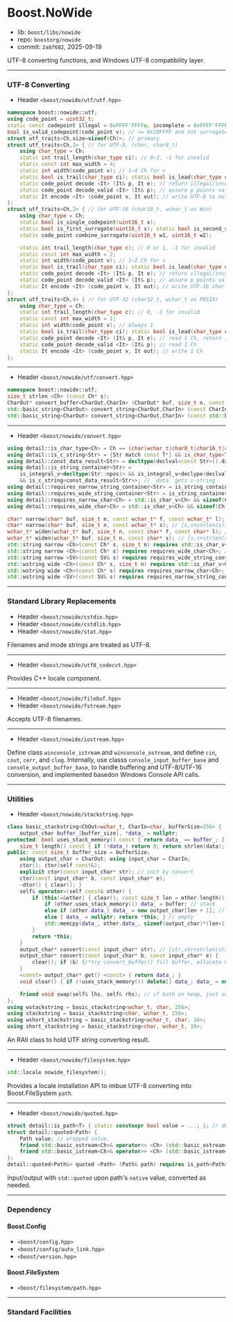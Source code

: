 # Boost.NoWide

* lib: `boost/libs/nowide`
* repo: `boostorg/nowide`
* commit: `2a8f682`, 2025-09-19

UTF-8 converting functions, and Windows UTF-8 compatibility layer.

------
### UTF-8 Converting

* Header `<boost/nowide/utf/utf.hpp>`

```c++
namespace boost::nowide::utf;
using code_point = uint32_t;
static const codepoint illegal = 0xFFFF'FFFFu, incomplete = 0xFFFF'FFFEu;
bool is_valid_codepoint(code_point v); // <= 0x10FFFF and not surrogates
struct utf_traits<Ch,size=sizeof(Ch)>; // primary
struct utf_traits<Ch,1> { // for UTF-8, (char, char8_t)
    using char_type = Ch;
    static int trail_length(char_type ci); // 0~3, -1 for invalid
    static const int max_width = 4;
    static int width(code_point v); // 1~4 Ch for v
    static bool is_trail(char_type ci); static bool is_lead(char_type ci);
    static code_point decode <It> (It& p, It e); // return illegal/incomplete for error cases
    static code_point decode_valid <It> (It& p); // assure p points valid utf-8 seq
    static It encode <It> (code_point v, It out); // write UTF-8 to out
};
struct utf_traits<Ch,2> { // for UTF-16 (char16_t, wchar_t on Win)
    using char_type = Ch;
    static bool is_single_codepoint(uint16_t x);
    static bool is_first_surrogate(uint16_t x); static bool is_second_surrogate(uint16_t x);
    static code_point combine_surrogate(uint16_t w1, uint16_t w2);

    static int trail_length(char_type c); // 0 or 1, -1 for invalid
    static const int max_width = 2;
    static int width(code_point v); // 1~2 Ch for v
    static bool is_trail(char_type ci); static bool is_lead(char_type ci);
    static code_point decode <It> (It& p, It e); // return illegal/incomplete for error cases
    static code_point decode_valid <It> (It& p); // assure p points valid utf-16 char or sur-pair
    static It encode <It> (code_point v, It out); // write UTF-16 char or sur-pair to out
};
struct utf_traits<Ch,4> { // for UTF-32 (char32_t, wchar_t on POSIX)
    using char_type = Ch;
    static int trail_length(char_type c); // 0, -1 for invalid
    static const int max_width = 1;
    static int width(code_point v); // always 1
    static bool is_trail(char_type ci); static bool is_lead(char_type ci); // always false, true
    static code_point decode <It> (It& p, It e); // read 1 Ch, return illegal/incomplete for error cases
    static code_point decode_valid <It> (It& p); // read 1 Ch
    static It encode <It> (code_point v, It out); // write 1 Ch
};
```

-----
* Header `<boost/nowide/utf/convert.hpp>`

```c++
namespace boost::nowide::utf;
size_t strlen <Ch> (const Ch* s);
CharOut* convert_buffer<CharOut,CharIn> (CharOut* buf, size_t n, const CharIn* f, const CharIn* l);
std::basic_string<CharOut> convert_string<CharOut,CharIn> (const CharIn* f, const CharIn* l);
std::basic_string<CharOut> convert_string<CharOut,CharIn> (const std::basic_string<CharIn>& s);
```

-----
* Header `<boost/nowide/convert.hpp>`

```c++
using detail::is_char_type<Ch> = Ch == {char|wchar_t|char8_t|char16_t|char32_t};
using detail::is_c_string<Str> = {Str match const T*} && is_char_type<T>;
using detail::const_data_result<Str> = decltype(declval<const Str>().data());
using detail::is_string_container<Str> =
    is_integral_v<decltype(Str::npos)> && is_integral_v<declype(declval<Str>().size())> // `npos` and `size()`
    && is_c_string<const_data_result<Str>>; // `data` gets c-string
using detail::requires_narrow_string_container<Str> = is_string_container<Str> && sizeof(const_data_result<Str>) == 1;
using detail::requires_wide_string_container<Str> = is_string_container<Str>  && sizeof(const_data_result<Str>) > 1;
using detail::requires_narrow_char<Ch> = std::is_char_v<Ch> && sizeof(Ch) == 1;
using detail::requires_wide_char<Ch> = std::is_char_v<Ch> && sizeof(Ch) > 1;

char* narrow(char* buf, size_t n, const wchar_t* f, const wchar_t* l); // convert_buffer
char* narrow(char* buf, size_t n, const wchar_t* s); // [s,s+strlen(s))
wchar_t* widen(wchar_t* buf, size_t n, const char* f, const char* l); // convert_buffer
wchar_t* widen(wchar_t* buf, size_t n, const char* s); // [s,s+strlen(s))
std::string narrow <Ch>(const Ch* s, size_t n) requires std::is_char_v<Ch> && sizeof(Ch) > 1; // convert_string
std::string narrow <Ch>(const Ch* s) requires requires_wide_char<Ch>; // [s,s+strlen(s))
std::string narrow <SV>(const SV& s) requires requires_wide_string_container<SV>; // convert_string
std::wstring wide <Ch>(const Ch* s, size_t n) requires std::is_char_v<Ch> && sizeof(Ch) > 1; // convert_string
std::wstring wide <Ch>(const Ch* s) requires requires_narrow_char<Ch>; // [s,s+strlen(s))
std::wstring wide <SV>(const SV& s) requires requires_narrow_string_container<SV>; // convert_string
```

-----
### Standard Library Replacements

* Header `<boost/nowide/cstdio.hpp>`
* Header `<boost/nowide/cstdlib.hpp>`
* Header `<boost/nowide/stat.hpp>`

Filenames and mode strings are treated as UTF-8.

-----
* Header `<boost/nowide/utf8_codecvt.hpp>`

Provides C++ locale component.

-----
* Header `<boost/nowide/filebuf.hpp>`
* Header `<boost/nowide/fstream.hpp>`

Accepts UTF-8 filenames.

-----
* Header `<boost/nowide/iostream.hpp>`

Define class `winconsole_istream` and `winconsole_ostream`, and define `cin`, `cout`, `cerr`, and `clog`.
Internally, use classs `console_input_buffer_base` and `console_output_buffer_base`, to handle buffering and UTF-8/UTF-16 conversion,
and implemented basedon Windows Console API calls.

-----
### Utilities

* Header `<boost/nowide/stackstring.hpp>`

```c++
class basic_stackstring<ChOut=wchar_t, CharIn=char, bufferSize=256> {
    output_char buffer_[buffer_size], *data_ = nullptr;
protected: bool uses_stack_memory() const { return data_ == buffer_; }
    size_t length() const { if (!data_) return 0; return strlen(data); } // not O(1)
public: const size_t buffer_size = bufferSize;
    using output_char = CharOut; using input_char = CharIn;
    ctor(); ctor(self const&);
    explicit ctor(const input_char* str); // init by convert
    ctor(const input_char* b, const input_char* e);
    ~dtor() { clear(); }
    self& operator=(self const& other) {
        if (this!=&other) { clear(); const size_t len = other.length();
            if (other.uses_stack_memory()) data_ = buffer; // stack
            else if (other.data_) data_ = new output_char[len + 1]; // heap
            else { data_ = nullptr; return *this; } // empty
            std::memcpy(data_, other.data_, sizeof(output_char)*(len+1)); // copy data
        }
        return *this;
    }
    output_char* convert(const input_char* str); // [str,str+strlen(str)), if (!str), just clear() and return get()
    output_char* convert(const input_char* b, const input_char* e) {
        clear(); if (b) {/*try convert_buffer() fill buffer, allocate heap buffer if not enough*/} return get();
    }
    <const> output_char* get() <const> { return data_; }
    void clear() { if (!uses_stack_memory()) delete[] data_; data_ = nullptr;}

    friend void swap(self& lhs, self& rhs); // if both on heap, just swap data_, otherwise swap buffer content too.
};
using wstackstring = basic_stackstring<wchar_t, char, 256>;
using stackstring = basic_stackstring<char, wchar_t, 256>;
using wshort_stackstring = basic_stackstring<wchar_t, char, 16>;
using short_stackstring = basic_stackstring<char, wchar_t, 16>;
```

An RAII class to hold UTF string converting result.

-----
* Header `<boost/nowide/filesystem.hpp>`

```c++
std::locale nowide_filesystem();
```

Provides a locale installation API to imbue UTF-8 converting into Boost.FileSystem `path`.

-----
* Header `<boost/nowide/quoted.hpp>`

```c++
struct detail::is_path<T> { static constexpr bool value = ...; }; // detects existance of `T::make_preferred` and `T::filename`
struct detail::quoted<Path> {
    Path value; // wrapped value.
    friend std::basic_ostream<Ch>& operator<< <Ch> (std::basic_ostream<Ch>& out, const self& path);
    friend std::basic_istream<Ch>& operator>> <Ch> (std::basic_istream<Ch>& in, const self& path);
};
detail::quoted<Path&> quoted <Path> (Path& path) requires is_path<Path>::value { return {path}; }
```

Input/output with `std::quoted` upon path's `native` value, converted as needed.

------
### Dependency

#### Boost.Config

* `<boost/config.hpp>`
* `<boost/config/auto_link.hpp>`
* `<boost/version.hpp>`

#### Boost.FileSystem

* `<boost/filesystem/path.hpp>`

------
### Standard Facilities
